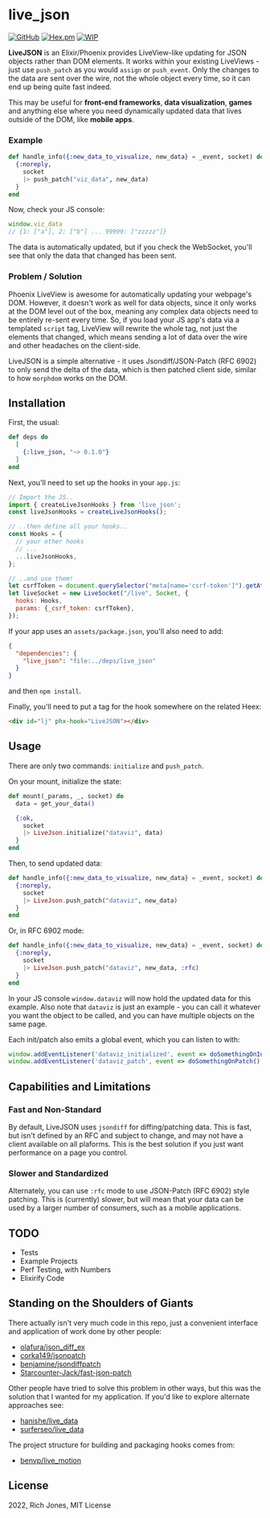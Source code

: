 # live_json
[![GitHub](https://img.shields.io/github/stars/Miserlou/live_json?style=social)](https://github.com/Miserlou/live_json)
[![Hex.pm](https://img.shields.io/hexpm/v/live_json.svg)](https://hex.pm/packages/live_json)
[![WIP](https://img.shields.io/badge/status-alpha-yellow)](https://github.com/Miserlou/live_json)

**LiveJSON** is an Elixir/Phoenix provides LiveView-like updating for JSON objects rather than DOM elements. It works within your existing LiveViews - just use `push_patch` as you would `assign` or `push_event`. Only the changes to the data are sent over the wire, not the whole object every time, so it can end up being quite fast indeed.

This may be useful for **front-end frameworks**, **data visualization**, **games** and anything else where you need dynamically updated data that lives outside of the DOM, like **mobile apps**.

### Example

```elixir
def handle_info({:new_data_to_visualize, new_data} = _event, socket) do
  {:noreply, 
    socket
    |> push_patch("viz_data", new_data)
  }
end
```

Now, check your JS console:
```javascript
window.viz_data
// {1: ["a"], 2: ["b"] ... 99999: ["zzzzz"]}
```

The data is automatically updated, but if you check the WebSocket, you'll see that only the data that changed has been sent.

### Problem / Solution

Phoenix LiveView is awesome for automatically updating your webpage's DOM. However, it doesn't work as well for data objects, since it only works at the DOM level out of the box, meaning any complex data objects need to be entirely re-sent every time. So, if you load your JS app's data via a templated `script` tag, LiveView will rewrite the whole tag, not just the elements that changed, which means sending a lot of data over the wire and other headaches on the client-side.

LiveJSON is a simple alternative - it uses Jsondiff/JSON-Patch (RFC 6902) to only send the delta of the data, which is then patched client side, similar to how `morphdom` works on the DOM. 

## Installation

First, the usual:

```elixir
def deps do
  [
    {:live_json, "~> 0.1.0"}
  ]
end
```

Next, you'll need to set up the hooks in your `app.js`:

```javascript
// Import the JS..
import { createLiveJsonHooks } from 'live_json';
const liveJsonHooks = createLiveJsonHooks();

// ..then define all your hooks..
const Hooks = {
  // your other hooks
  // ...
  ...liveJsonHooks,
};

// ..and use them!
let csrfToken = document.querySelector("meta[name='csrf-token']").getAttribute("content")
let liveSocket = new LiveSocket("/live", Socket, {
  hooks: Hooks,
  params: {_csrf_token: csrfToken},
});
```

If your app uses an `assets/package.json`, you'll also need to add:

```json
{
  "dependencies": {
    "live_json": "file:../deps/live_json"
  }
}
```

and then `npm install`.

Finally, you'll need to put a tag for the hook somewhere on the related Heex:

```html
<div id="lj" phx-hook="LiveJSON"></div>
```

## Usage

There are only two commands: `initialize` and `push_patch`.

On your mount, initialize the state:

```elixir
def mount(_params, _, socket) do
  data = get_your_data()

  {:ok,
    socket
    |> LiveJson.initialize("dataviz", data)
  }
end
```

Then, to send updated data:

```elixir
def handle_info({:new_data_to_visualize, new_data} = _event, socket) do
  {:noreply, 
    socket
    |> LiveJson.push_patch("dataviz", new_data)
  }
end
```

Or, in RFC 6902 mode:

```elixir
def handle_info({:new_data_to_visualize, new_data} = _event, socket) do
  {:noreply, 
    socket
    |> LiveJson.push_patch("dataviz", new_data, :rfc)
  }
end
```

In your JS console `window.dataviz` will now hold the updated data for this example. Also note that `dataviz` is just an example - you can call it whatever you want the object to be called, and you can have multiple objects on the same page.

Each init/patch also emits a global event, which you can listen to with:

```javascript
window.addEventListener('dataviz_initialized', event => doSomethingOnInit(), false)
window.addEventListener('dataviz_patch', event => doSomethingOnPatch(), false)
```

## Capabilities and Limitations

### Fast and Non-Standard

By default, LiveJSON uses `jsondiff` for diffing/patching data. This is fast, but isn't defined by an RFC and subject to change, and may not have a client available on all plaforms. This is the best solution if you just want performance on a page you control.

### Slower and Standardized

Alternately, you can use `:rfc` mode to use JSON-Patch (RFC 6902) style patching. This is (currently) slower, but will mean that your data can be used by a larger number of consumers, such as a mobile applications.

## TODO
 - Tests
 - Example Projects
 - Perf Testing, with Numbers
 - Elixirify Code

## Standing on the Shoulders of Giants

There actually isn't very much code in this repo, just a convenient interface and application of work done by other people:

 * [olafura/json_diff_ex](https://github.com/olafura/json_diff_ex )
 * [corka149/jsonpatch](https://github.com/corka149/jsonpatch)
 * [benjamine/jsondiffpatch](https://github.com/benjamine/jsondiffpatch)
 * [Starcounter-Jack/fast-json-patch](https://github.com/Starcounter-Jack/JSON-Patch)

Other people have tried to solve this problem in other ways, but this was the solution that I wanted for my application. If you'd like to explore alternate approaches see:

 * [hanishe/live_data](https://github.com/hansihe/live_data)
 * [surferseo/live_data](https://github.com/surferseo/live_data)
 
The project structure for building and packaging hooks comes from:

 * [benvp/live_motion](https://github.com/benvp/live_motion)

## License

2022, Rich Jones, MIT License

